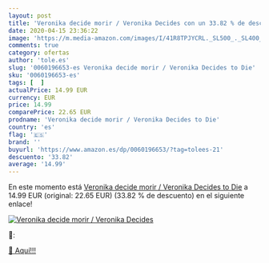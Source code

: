 ```yaml
---
layout: post
title: 'Veronika decide morir / Veronika Decides con un 33.82 % de descuento'
date: 2020-04-15 23:36:22
image: 'https://m.media-amazon.com/images/I/41R8TPJYCRL._SL500_._SL400_.jpg'
comments: true
category: ofertas
author: 'tole.es'
slug: '0060196653-es Veronika decide morir / Veronika Decides to Die'
sku: '0060196653-es'
tags: [  ]
actualPrice: 14.99 EUR
currency: EUR
price: 14.99
comparePrice: 22.65 EUR
prodname: 'Veronika decide morir / Veronika Decides to Die'
country: 'es'
flag: '🇪🇸'
brand: ''
buyurl: 'https://www.amazon.es/dp/0060196653/?tag=tolees-21'
descuento: '33.82'
average: '14.99'
---
```


En este momento está [Veronika decide morir / Veronika Decides to Die](https://www.amazon.es/dp/0060196653/?tag=tolees-21) a 14.99 EUR (original: 22.65 EUR) (33.82 %  de descuento) en el siguiente enlace!

[![Veronika decide morir / Veronika Decides](https://m.media-amazon.com/images/I/41R8TPJYCRL._SL500_._SL400_.jpg)](https://www.amazon.es/dp/0060196653/?tag=tolees-21)

🔎:


[🛒 Aquí!!!](https://www.amazon.es/dp/0060196653/?tag=tolees-21)
